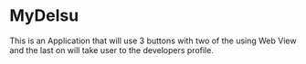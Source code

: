 # MyDelsu
This is an Application that will use 3 buttons with two of the using Web View and the last on will take user to the developers profile.
